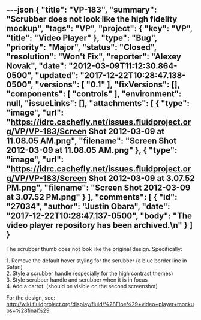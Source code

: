 ---json
{
  "title": "VP-183",
  "summary": "Scrubber does not look like the high fidelity mockup",
  "tags": "VP",
  "project": {
    "key": "VP",
    "title": "Video Player"
  },
  "type": "Bug",
  "priority": "Major",
  "status": "Closed",
  "resolution": "Won't Fix",
  "reporter": "Alexey Novak",
  "date": "2012-03-09T11:12:30.864-0500",
  "updated": "2017-12-22T10:28:47.138-0500",
  "versions": [
    "0.1"
  ],
  "fixVersions": [],
  "components": [
    "controls"
  ],
  "environment": null,
  "issueLinks": [],
  "attachments": [
    {
      "type": "image",
      "url": "https://idrc.cachefly.net/issues.fluidproject.org/VP/VP-183/Screen Shot 2012-03-09 at 11.08.05 AM.png",
      "filename": "Screen Shot 2012-03-09 at 11.08.05 AM.png"
    },
    {
      "type": "image",
      "url": "https://idrc.cachefly.net/issues.fluidproject.org/VP/VP-183/Screen Shot 2012-03-09 at 3.07.52 PM.png",
      "filename": "Screen Shot 2012-03-09 at 3.07.52 PM.png"
    }
  ],
  "comments": [
    {
      "id": "27034",
      "author": "Justin Obara",
      "date": "2017-12-22T10:28:47.137-0500",
      "body": "The video player repository has been archived.\n"
    }
  ]
}
---
The scrubber thumb does not look like the original design. Specifically:

1\. Remove the default hover styling for the scrubber (a blue border line in Safari)\
2\. Style a scrubber handle (especially for the high contrast themes)\
3\. Style scrubber handle and scrubber when it is in focus\
4\. Add a carrot. (should be visible on the second screenshot)

For the design, see:\
<http://wiki.fluidproject.org/display/fluid/%28Floe%29+video+player+mockups+%28final%29>

        